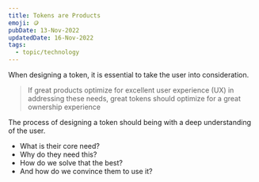```yaml
---
title: Tokens are Products
emoji: 🪙
pubDate: 13-Nov-2022
updatedDate: 16-Nov-2022
tags:
  - topic/technology
---
```


When designing a token, it is essential to take the user into consideration.

>If great products optimize for excellent user experience (UX) in addressing these needs, great tokens should optimize for a great ownership experience

The process of designing a token should being with a deep understanding of the user.

- What is their core need?
- Why do they need this?
- How do we solve that the best?
- And how do we convince them to use it?
